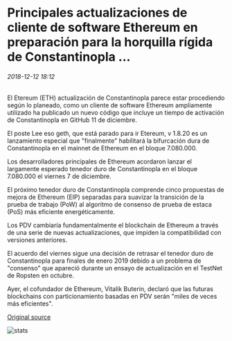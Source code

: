 # Principales actualizaciones de cliente de software Ethereum en preparación para la horquilla rígida de Constantinopla ...

###### 2018-12-12 18:12

El Etereum (ETH) actualización de Constantinopla parece estar procediendo según lo planeado, como un cliente de software Ethereum ampliamente utilizado ha publicado un nuevo código que incluye un tiempo de activación de Constantinopla en GitHub 11 de diciembre.

El poste Lee eso geth, que está parado para ir Etereum, v 1.8.20 es un lanzamiento especial que "finalmente" habilitará la bifurcación dura de Constantinopla en el mainnet de Ethereum en el bloque 7.080.000.

Los desarrolladores principales de Ethereum acordaron lanzar el largamente esperado tenedor duro de Constantinopla en el bloque 7.080.000 el viernes 7 de diciembre.

El próximo tenedor duro de Constantinopla comprende cinco propuestas de mejora de Ethereum (EIP) separadas para suavizar la transición de la prueba de trabajo (PoW) al algoritmo de consenso de prueba de estaca (PoS) más eficiente energéticamente.

Los PDV cambiaría fundamentalmente el blockchain de Ethereum a través de una serie de nuevas actualizaciones, que impiden la compatibilidad con versiones anteriores.

El acuerdo del viernes sigue una decisión de retrasar el tenedor duro de Constantinopla para finales de enero 2019 debido a un problema de "consenso" que apareció durante un ensayo de actualización en el TestNet de Ropsten en octubre.

Ayer, el cofundador de Ethereum, Vitalik Buterin, declaró que las futuras blockchains con particionamiento basadas en PDV serán "miles de veces más eficientes".

[Original source](https://cointelegraph.com/news/major-ethereum-software-client-upgrades-in-preparation-for-constantinople-hard-fork)

![stats](https://c.statcounter.com/11760860/0/a89fa40b/1/ "stats")